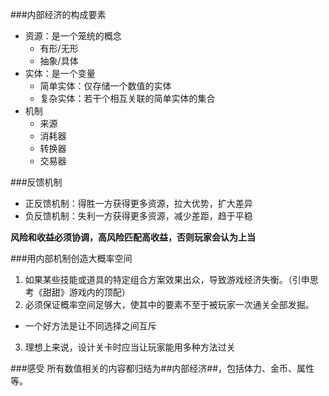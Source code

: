 ###内部经济的构成要素
- 资源：是一个笼统的概念
    - 有形/无形
    - 抽象/具体
- 实体：是一个变量
    - 简单实体：仅存储一个数值的实体
    - 复杂实体：若干个相互关联的简单实体的集合
- 机制
    - 来源
    - 消耗器
    - 转换器
    - 交易器

###反馈机制
- 正反馈机制：得胜一方获得更多资源，拉大优势，扩大差异
- 负反馈机制：失利一方获得更多资源，减少差距，趋于平稳

**风险和收益必须协调，高风险匹配高收益，否则玩家会认为上当**

###用内部机制创造大概率空间
1. 如果某些技能或道具的特定组合方案效果出众，导致游戏经济失衡。（引申思考《甜甜》游戏内的顶配）
2. 必须保证概率空间足够大，使其中的要素不至于被玩家一次通关全部发掘。
 - 一个好方法是让不同选择之间互斥
3. 理想上来说，设计关卡时应当让玩家能用多种方法过关

###感受
所有数值相关的内容都归结为##内部经济##，包括体力、金币、属性等。